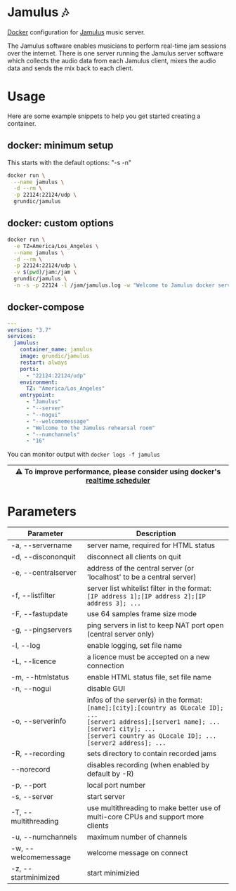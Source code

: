 # Jamulus 🎶
[Docker](https://hub.docker.com/repository/docker/grundic/jamulus) configuration for [Jamulus](https://github.com/jamulussoftware/jamulus) music server.

The Jamulus software enables musicians to perform real-time jam sessions over the internet. There is one server running the Jamulus server software which collects the audio data from each Jamulus client, mixes the audio data and sends the mix back to each client.

# Usage

Here are some example snippets to help you get started creating a container.

## docker: minimum setup

This starts with the default options: "-s -n"

```bash
docker run \
  --name jamulus \
  -d --rm \
  -p 22124:22124/udp \
  grundic/jamulus
```

## docker: custom options

```bash
docker run \
  -e TZ=America/Los_Angeles \
  --name jamulus \
  -d --rm \
  -p 22124:22124/udp \
  -v $(pwd)/jam:/jam \
  grundic/jamulus \
  -n -s -p 22124 -l /jam/jamulus.log -w "Welcome to Jamulus docker server."
```

## docker-compose

```yaml
---
version: "3.7"
services:
  jamulus:
    container_name: jamulus 
    image: grundic/jamulus
    restart: always
    ports:
      - "22124:22124/udp"
    environment:
      TZ: "America/Los_Angeles"  
    entrypoint:
      - "Jamulus"
      - "--server"
      - "--nogui"
      - "--welcomemessage"
      - "Welcome to the Jamulus rehearsal room"
      - "--numchannels"
      - "16"
```

You can monitor output with `docker logs -f jamulus`

| ⚠️ To improve performance, please consider using docker's [realtime scheduler](https://docs.docker.com/config/containers/resource_constraints/#configure-the-realtime-scheduler) |
| --- |

# Parameters

|Parameter   |Description   |
|---|---|
|-a, --servername |server name, required for HTML status |
|-d, --discononquit |disconnect all clients on quit |
|-e, --centralserver |address of the central server (or 'localhost' to be a central server) |
|-f, --listfilter |server list whitelist filter in the format:<br>`[IP address 1];[IP address 2];[IP address 3]; ...` |
|-F, --fastupdate |use 64 samples frame size mode |
|-g, --pingservers |ping servers in list to keep NAT port open (central server only) |
|-l, --log |enable logging, set file name |
|-L, --licence |a licence must be accepted on a new connection |
|-m, --htmlstatus |enable HTML status file, set file name |
|-n, --nogui |disable GUI |
|-o, --serverinfo |infos of the server(s) in the format:<br>`[name];[city];[country as QLocale ID]; ...`<br>`[server1 address];[server1 name]; ...`<br>`[server1 city]; ...`<br>`[server1 country as QLocale ID]; ...`<br>`[server2 address]; ... ` |
|-R, --recording |sets directory to contain recorded jams |
|--norecord |disables recording (when enabled by default by -R) |
|-p, --port |local port number |
|-s, --server |start server |
|-T, --multithreading |use multithreading to make better use of multi-core CPUs and support more clients |
|-u, --numchannels |maximum number of channels |
|-w, --welcomemessage |welcome message on connect |
|-z, --startminimized |start minimizied |
